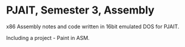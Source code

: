 # PJAIT, Semester 3, Assembly 
x86 Assembly notes and code written in 16bit emulated DOS for PJAIT.

Including a project - Paint in ASM.
